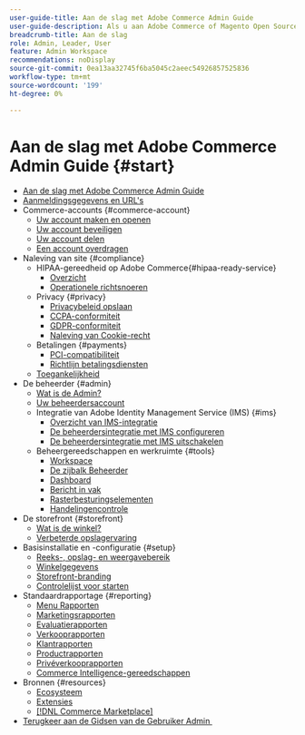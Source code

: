 ```yaml
---
user-guide-title: Aan de slag met Adobe Commerce Admin Guide
user-guide-description: Als u aan Adobe Commerce of Magento Open Source Admin nieuw bent, ontdek middelen van het  [!DNL Commerce]  ecosysteem, volg de klantenreis om uw opslag te onderzoeken, en over zeer belangrijke eigenschappen te leren Admin.
breadcrumb-title: Aan de slag
role: Admin, Leader, User
feature: Admin Workspace
recommendations: noDisplay
source-git-commit: 0ea13aa32745f6ba5045c2aeec54926857525836
workflow-type: tm+mt
source-wordcount: '199'
ht-degree: 0%

---
```



# Aan de slag met Adobe Commerce Admin Guide {#start}

+ [Aan de slag met Adobe Commerce Admin Guide](guide-overview.md)
+ [Aanmeldingsgegevens en URL&#39;s](login-urls.md)
+ Commerce-accounts {#commerce-account}
   + [Uw account maken en openen](commerce-account-create.md)
   + [Uw account beveiligen](commerce-account-secure.md)
   + [Uw account delen](commerce-account-share.md)
   + [Een account overdragen](commerce-account-transfer.md)
+ Naleving van site {#compliance}
   + HIPAA-gereedheid op Adobe Commerce{#hipaa-ready-service}
      + [Overzicht](hipaa/overview.md)
      + [Operationele richtsnoeren](hipaa/operations.md)
   + Privacy {#privacy}
      + [Privacybeleid opslaan](privacy-policy.md)
      + [CCPA-conformiteit](compliance-ccpa.md)
      + [GDPR-conformiteit](compliance-gdpr.md)
      + [Naleving van Cookie-recht](compliance-cookie-law.md)
   + Betalingen {#payments}
      + [PCI-compatibiliteit](compliance-pci.md)
      + [Richtlijn betalingsdiensten](compliance-payment-services-directive.md)
   + [Toegankelijkheid](navigation-accessibility.md)
+ De beheerder {#admin}
   + [Wat is de Admin?](admin.md)
   + [Uw beheerdersaccount](admin-signin.md)
   + Integratie van Adobe Identity Management Service (IMS) {#ims}
      + [Overzicht van IMS-integratie](adobe-ims-integration-overview.md)
      + [De beheerdersintegratie met IMS configureren](adobe-ims-config.md)
      + [De beheerdersintegratie met IMS uitschakelen](adobe-ims-disable.md)
   + Beheergereedschappen en werkruimte {#tools}
      + [Workspace](admin-workspace.md)
      + [De zijbalk Beheerder](admin-menu.md)
      + [Dashboard](admin-dashboard.md)
      + [Bericht in vak](admin-message-inbox.md)
      + [Rasterbesturingselementen](admin-grid-controls.md)
      + [Handelingencontrole](admin-actions-control.md)
+ De storefront {#storefront}
   + [Wat is de winkel?](storefront.md)
   + [Verbeterde opslagervaring](enhanced-experiences.md)
+ Basisinstallatie en -configuratie {#setup}
   + [Reeks-, opslag- en weergavebereik](websites-stores-views.md)
   + [Winkelgegevens](store-details.md)
   + [Storefront-branding](storefront-branding.md)
   + [Controlelijst voor starten](prelaunch-checklist.md)
+ Standaardrapportage  {#reporting}
   + [Menu Rapporten](reports-menu.md)
   + [Marketingsrapporten](marketing-reports.md)
   + [Evaluatierapporten](review-reports.md)
   + [Verkooprapporten](sales-reports.md)
   + [Klantrapporten](customer-reports.md)
   + [Productrapporten](product-reports.md)
   + [Privéverkooprapporten](private-sales-reports.md)
   + [Commerce Intelligence-gereedschappen](business-intelligence.md)
+ Bronnen {#resources}
   + [Ecosysteem](resources.md)
   + [Extensies](extensions.md)
   + [[!DNL Commerce Marketplace]](commerce-marketplace.md)
+ [&#x200B; Terugkeer aan de Gidsen van de Gebruiker Admin &#x200B;](https://experienceleague.adobe.com/nl/docs/commerce-admin/user-guides/home)


